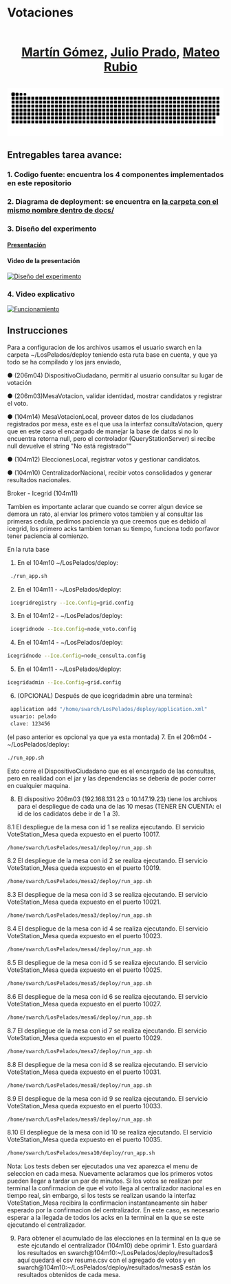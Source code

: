 # Votaciones 

<div id="user-content-toc">
  <ul align="center">
    <summary><h1 style="display: inline-block"><a href="https://github.com/Electromayonaise">Martín Gómez</a>, <a href="https://github.com/jul109">Julio Prado</a>, <a href="https://github.com/MateoRAR">Mateo Rubio</a></h1></summary>
  </ul>
</div>

<div align="center">
  <img src="https://github.com/Electromayonaise/Electromayonaise/blob/main/Assets/github-contribution-grid-snake%20blacktest(1).svg" alt="snake" />
</div>

## Entregables tarea avance:
### 1. Codigo fuente: encuentra los 4 componentes implementados en este repositorio
### 2. Diagrama de deployment: se encuentra en [la carpeta con el mismo nombre dentro de docs/](https://github.com/jul109/votaciones/tree/main/docs/DeploymentDiagram)
### 3. Diseño del experimento
#### [Presentación](https://github.com/jul109/votaciones/blob/main/docs/Presentacion%20Diseño%20Experimento.pdf)
#### Video de la presentación
[![Diseño del experimento](https://img.youtube.com/vi/_amL15bWQNs/0.jpg)](https://youtu.be/_amL15bWQNs)
### 4. Video explicativo
[![Funcionamiento](https://img.youtube.com/vi/JXbvOTVATgM/0.jpg)](https://youtu.be/JXbvOTVATgM)

## Instrucciones

Para a configuracion de los archivos usamos el usuario swarch en la carpeta ~/LosPelados/deploy teniendo esta ruta base en cuenta, y que ya todo se ha compilado y los jars enviado,

● (206m04) DispositivoCiudadano, permitir al usuario consultar su lugar de votación

●​ (206m03)MesaVotacion, validar identidad, mostrar candidatos y registrar el voto.

●​ (104m14) MesaVotacionLocal, proveer datos de los ciudadanos registrados por mesa, este es el que usa la interfaz consultaVotacion, query que en este caso el encargado de manejar la base de datos si no lo encuentra retorna null, pero el controlador (QueryStationServer) si recibe null devuelve el string "No está registrado""

●​ (104m12) EleccionesLocal, registrar votos y gestionar candidatos.

●​ (104m10) CentralizadorNacional, recibir votos consolidados y generar resultados nacionales.

Broker - Icegrid (104m11)

Tambien es importante aclarar que cuando se correr algun device se demora un rato, al enviar los primero votos tambien y al consultar las primeras cedula, pedimos paciencia ya que creemos que es debido al icegrid, los primero acks tambien toman su tiempo, funciona todo porfavor tener paciencia al comienzo.

En la ruta base
1. En el 104m10 ~/LosPelados/deploy:

```bash
 ./run_app.sh
```
2. En el 104m11 - ~/LosPelados/deploy: 

```bash
 icegridregistry --Ice.Config=grid.config
```
3. En el 104m12 - ~/LosPelados/deploy: 

```bash
 icegridnode --Ice.Config=node_voto.config
```
4. En el 104m14 - ~/LosPelados/deploy: 
```bash
icegridnode --Ice.Config=node_consulta.config
```
5. En el 104m11 - ~/LosPelados/deploy: 
```bash
icegridadmin --Ice.Config=grid.config
```
6. (OPCIONAL) Después de que icegridadmin abre una terminal: 
  ```bash
   application add "/home/swarch/LosPelados/deploy/application.xml"
   usuario: pelado
   clave: 123456
```
(el paso anterior es opcional ya que ya esta montada)
7. En el 206m04 - ~/LosPelados/deploy:   
```bash
./run_app.sh
```
Esto corre el DispositivoCiudadano que es el encargado de las consultas, pero en realidad con el jar y las dependencias se deberia de poder correr en cualquier maquina.

8. El dispositivo 206m03 (192.168.131.23 o 10.147.19.23) tiene los archivos para el despliegue de cada una de las 10 mesas (TENER EN CUENTA: el id de los cadidatos debe ir de 1 a 3).

8.1 El despliegue de la mesa con id 1 se realiza ejecutando. El servicio VoteStation_Mesa queda expuesto en el puerto 10017.
```bash
/home/swarch/LosPelados/mesa1/deploy/run_app.sh
```
8.2 El despliegue de la mesa con id 2 se realiza ejecutando. El servicio VoteStation_Mesa queda expuesto en el puerto 10019.
```bash
/home/swarch/LosPelados/mesa2/deploy/run_app.sh
```
8.3 El despliegue de la mesa con id 3 se realiza ejecutando. El servicio VoteStation_Mesa queda expuesto en el puerto 10021.
```bash
/home/swarch/LosPelados/mesa3/deploy/run_app.sh
```
8.4 El despliegue de la mesa con id 4 se realiza ejecutando. El servicio VoteStation_Mesa queda expuesto en el puerto 10023.
```bash
/home/swarch/LosPelados/mesa4/deploy/run_app.sh
```
8.5 El despliegue de la mesa con id 5 se realiza ejecutando. El servicio VoteStation_Mesa queda expuesto en el puerto 10025.
```bash
/home/swarch/LosPelados/mesa5/deploy/run_app.sh
```

8.6 El despliegue de la mesa con id 6 se realiza ejecutando. El servicio VoteStation_Mesa queda expuesto en el puerto 10027.
```bash
/home/swarch/LosPelados/mesa6/deploy/run_app.sh
```
8.7 El despliegue de la mesa con id 7 se realiza ejecutando. El servicio VoteStation_Mesa queda expuesto en el puerto 10029.
```bash
/home/swarch/LosPelados/mesa7/deploy/run_app.sh
```
8.8 El despliegue de la mesa con id 8 se realiza ejecutando. El servicio VoteStation_Mesa queda expuesto en el puerto 10031.
```bash
/home/swarch/LosPelados/mesa8/deploy/run_app.sh
```
8.9 El despliegue de la mesa con id 9 se realiza ejecutando. El servicio VoteStation_Mesa queda expuesto en el puerto 10033.
```bash
/home/swarch/LosPelados/mesa9/deploy/run_app.sh
```

8.10 El despliegue de la mesa con id 10 se realiza ejecutando. El servicio VoteStation_Mesa queda expuesto en el puerto 10035.
```bash
/home/swarch/LosPelados/mesa10/deploy/run_app.sh
```
Nota: Los tests deben ser ejecutados una vez aparezca el menu de seleccion en cada mesa. Nuevamente aclaramos que los primeros votos pueden llegar a tardar un par de minutos. Si los votos se realizan por terminal la confirmacion de que el voto llega al centralizador nacional es en tiempo real, sin embargo, si los tests se realizan usando la interfaz VoteStation_Mesa recibira la confirmacion instantaneamente sin haber esperado por la confirmacion del centralizador. En este caso, es necesario esperar a la llegada de todos los acks en la terminal en la que se este ejecutando el centralizador. 

9. Para obtener el acumulado de las elecciones en la terminal en la que se este ejcutando el centralizador (104m10) debe oprimir 1. Esto guardará los resultados en swarch@104m10:~/LosPelados/deploy/resultados$ aquí quedará el csv resume.csv con el agregado de votos y en swarch@104m10:~/LosPelados/deploy/resultados/mesas$  están los resultados obtenidos de cada mesa.